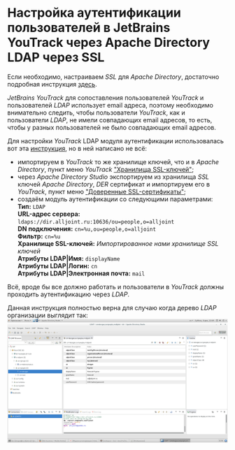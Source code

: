 # Настройка аутентификации пользователей в JetBrains YouTrack через Apache Directory LDAP через SSL

Если необходимо, настраиваем *SSL* для *Apache Directory*, достаточно подробная инструкция [здесь](http://directory.apache.org/apacheds/basic-ug/3.3-enabling-ssl.html "Инструкция по настройке SSL в Apache Directory").

*JetBrains YouTrack* для сопоставления пользователей *YouTrack* и пользователей *LDAP* использует email адреса, поэтому необходимо внимательно следить, чтобы пользователи *YouTrack*, как и пользователи *LDAP*, не имели совпадающих email адресов, то есть, чтобы у разных пользователей не было совпадающих email адресов.

Для настройки *YouTrack* LDAP модуля аутентификации использовалась вот эта [инструкция](https://www.jetbrains.com/help/hub/2.5/LDAP-Authentication-Module.html "Инструкция по настройке YouTrack LDAP"), но в ней написано не всё:

* импортируем в *YouTrack* то же хранилище ключей, что и в *Apache Directory*, пункт меню *YouTrack* ["Хранилища SSL-ключей"](https://www.jetbrains.com/help/youtrack/incloud/7.0/SSL-Key-Stores.html);
* через *Apache Directory Studio* экспортируем из хранилища *SSL* ключей *Apache Directory*, *DER* сертификат и импортируем его в *YouTrack*, пункт меню ["Доверенные SSL-сертификаты"](https://www.jetbrains.com/help/youtrack/incloud/7.0/SSL-Certificates.html);
* создаём модуль аутентификации со следующими параметрами:    
**Тип:** `LDAP`    
**URL-адрес сервера:** `ldaps://dir.alljoint.ru:10636/ou=people,o=alljoint`    
**DN подключения:** `cn=%u,ou=people,o=alljoint`    
**Фильтр:** `cn=%u`    
**Хранилище SSL-ключей:** *Импортированное нами хранилище SSL ключей*    
**Атрибуты LDAP|Имя:** `displayName`        
**Атрибуты LDAP|Логин:** `cn`    
**Атрибуты LDAP|Электронная почта:** `mail`    

Всё, вроде бы все должно работать и пользователи в *YouTrack* должны проходить аутентификацию через *LDAP*.

Данная инструкция полностью верна для случаю когда дерево *LDAP* организации выглядит так: ![LDAP Tree](imgs/screen_ads_00.png)
